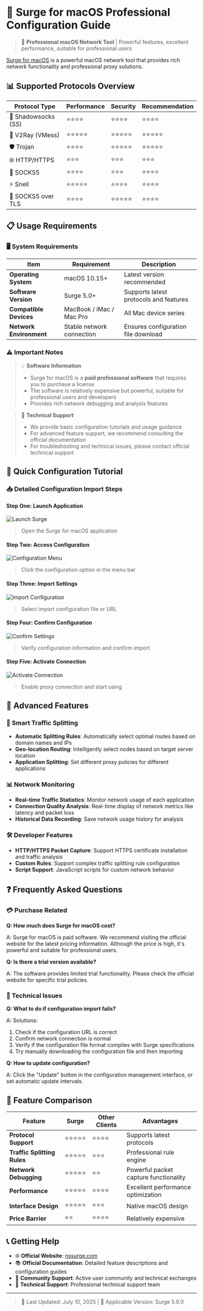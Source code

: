 # 🌊 Surge for macOS Professional Configuration Guide

> 🚀 **Professional macOS Network Tool** | Powerful features, excellent performance, suitable for professional users

[Surge for macOS](https://nssurge.com/buy_now) is a powerful macOS network tool that provides rich network functionality and professional proxy solutions.

## 📊 Supported Protocols Overview

| Protocol Type | Performance | Security | Recommendation |
|---------------|-------------|----------|----------------|
| 🔗 Shadowsocks (SS) | ⭐⭐⭐⭐ | ⭐⭐⭐⭐ | ⭐⭐⭐⭐ |
| 🚀 V2Ray (VMess) | ⭐⭐⭐⭐⭐ | ⭐⭐⭐⭐⭐ | ⭐⭐⭐⭐⭐ |
| 🛡️ Trojan | ⭐⭐⭐⭐ | ⭐⭐⭐⭐⭐ | ⭐⭐⭐⭐⭐ |
| 🌐 HTTP/HTTPS | ⭐⭐⭐ | ⭐⭐⭐ | ⭐⭐⭐ |
| 🔌 SOCKS5 | ⭐⭐⭐⭐ | ⭐⭐⭐ | ⭐⭐⭐⭐ |
| ⚡ Snell | ⭐⭐⭐⭐⭐ | ⭐⭐⭐⭐ | ⭐⭐⭐⭐ |
| 🔐 SOCKS5 over TLS | ⭐⭐⭐⭐ | ⭐⭐⭐⭐⭐ | ⭐⭐⭐⭐ |

## 📋 Usage Requirements

### 🖥️ System Requirements

| Item | Requirement | Description |
|------|-------------|-------------|
| **Operating System** | macOS 10.15+ | Latest version recommended |
| **Software Version** | Surge 5.0+ | Supports latest protocols and features |
| **Compatible Devices** | MacBook / iMac / Mac Pro | All Mac device series |
| **Network Environment** | Stable network connection | Ensures configuration file download |

### ⚠️ Important Notes

> 💡 **Software Information**
>
> - Surge for macOS is a **paid professional software** that requires you to purchase a license
> - The software is relatively expensive but powerful, suitable for professional users and developers
> - Provides rich network debugging and analysis features

> 📖 **Technical Support**
>
> - We provide basic configuration tutorials and usage guidance
> - For advanced feature support, we recommend consulting the official documentation
> - For troubleshooting and technical issues, please contact official technical support

## 🚀 Quick Configuration Tutorial

### 📥 Detailed Configuration Import Steps

#### Step One: Launch Application

![Launch Surge](Surge-01.png)

> Open the Surge for macOS application

#### Step Two: Access Configuration

![Configuration Menu](Surge-02.png)

> Click the configuration option in the menu bar

#### Step Three: Import Settings

![Import Configuration](Surge-03.png)

> Select import configuration file or URL

#### Step Four: Confirm Configuration

![Confirm Settings](Surge-04.png)

> Verify configuration information and confirm import

#### Step Five: Activate Connection

![Activate Connection](Surge-05.png)

> Enable proxy connection and start using

## 🔧 Advanced Features

### 🎯 Smart Traffic Splitting

- **Automatic Splitting Rules**: Automatically select optimal routes based on domain names and IPs
- **Geo-location Routing**: Intelligently select nodes based on target server location
- **Application Splitting**: Set different proxy policies for different applications

### 📊 Network Monitoring

- **Real-time Traffic Statistics**: Monitor network usage of each application
- **Connection Quality Analysis**: Real-time display of network metrics like latency and packet loss
- **Historical Data Recording**: Save network usage history for analysis

### 🛠️ Developer Features

- **HTTP/HTTPS Packet Capture**: Support HTTPS certificate installation and traffic analysis
- **Custom Rules**: Support complex traffic splitting rule configuration
- **Script Support**: JavaScript scripts for custom network behavior

## ❓ Frequently Asked Questions

### 💳 Purchase Related

**Q: How much does Surge for macOS cost?**

A: Surge for macOS is paid software. We recommend visiting the official website for the latest pricing information. Although the price is high, it's powerful and suitable for professional users.

**Q: Is there a trial version available?**

A: The software provides limited trial functionality. Please check the official website for specific trial policies.

### 🔧 Technical Issues

**Q: What to do if configuration import fails?**

A: Solutions:

1. Check if the configuration URL is correct
2. Confirm network connection is normal
3. Verify if the configuration file format complies with Surge specifications
4. Try manually downloading the configuration file and then importing

**Q: How to update configuration?**

A: Click the "Update" button in the configuration management interface, or set automatic update intervals.

## 🎉 Feature Comparison

| Feature | Surge | Other Clients | Advantages |
|---------|--------|--------------|------------|
| **Protocol Support** | ⭐⭐⭐⭐⭐ | ⭐⭐⭐⭐ | Supports latest protocols |
| **Traffic Splitting Rules** | ⭐⭐⭐⭐⭐ | ⭐⭐⭐ | Professional rule engine |
| **Network Debugging** | ⭐⭐⭐⭐⭐ | ⭐⭐ | Powerful packet capture functionality |
| **Performance** | ⭐⭐⭐⭐⭐ | ⭐⭐⭐⭐ | Excellent performance optimization |
| **Interface Design** | ⭐⭐⭐⭐⭐ | ⭐⭐⭐ | Native macOS design |
| **Price Barrier** | ⭐⭐ | ⭐⭐⭐⭐ | Relatively expensive |

## 📞 Getting Help

- 🌐 **Official Website**: [nssurge.com](https://nssurge.com)
- 📚 **Official Documentation**: Detailed feature descriptions and configuration guides
- 💬 **Community Support**: Active user community and technical exchanges
- 📧 **Technical Support**: Professional technical support team

---

> 📅 Last Updated: July 10, 2025 | 🌊 Applicable Version: Surge 5.9.0
